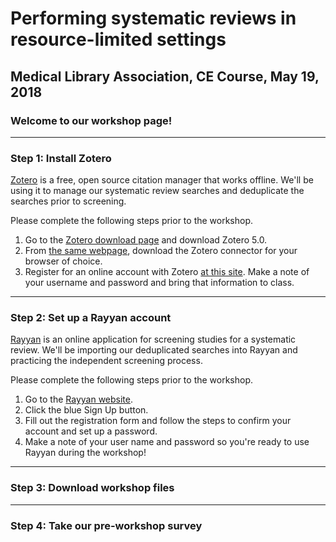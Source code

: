 # Performing systematic reviews in resource-limited settings
## Medical Library Association, CE Course, May 19, 2018

### Welcome to our workshop page!

---

### Step 1: Install Zotero 

[Zotero](https://www.zotero.org/) is a free, open source citation manager that works offline. We'll be using it to manage our systematic review searches and deduplicate the searches prior to screening. 

Please complete the following steps prior to the workshop.

1. Go to the [Zotero download page](https://www.zotero.org/download/) and download Zotero 5.0. 
2. From [the same webpage](https://www.zotero.org/download/), download the Zotero connector for your browser of choice. 
3. Register for an online account with Zotero [at this site](https://www.zotero.org/user/register/). Make a note of your username and password and bring that information to class.

---

### Step 2: Set up a Rayyan account

[Rayyan](https://rayyan.qcri.org/) is an online application for screening studies for a systematic review. We'll be importing our deduplicated searches into Rayyan and practicing the independent screening process.

Please complete the following steps prior to the workshop.

1. Go to the [Rayyan website](https://rayyan.qcri.org/). 
2. Click the blue Sign Up button.
3. Fill out the registration form and follow the steps to confirm your account and set up a password.
4. Make a note of your user name and password so you're ready to use Rayyan during the workshop!

---

### Step 3: Download workshop files

---

### Step 4: Take our pre-workshop survey
